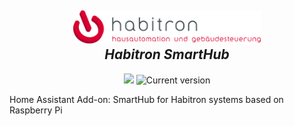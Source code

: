 <h2 align="center">
  <a href="https://habitron.de"><img src="./logo.png" alt="Habitron logotype" width="300"></a>
  <br>
  <i>Habitron SmartHub</i>
  <br>
</h2>

<p align="center">
  <a href="https://github.com/custom-components/hacs"><img src="https://img.shields.io/badge/Home Assistant-Add-on-orange.svg"></a>
  <img src="https://img.shields.io/github/v/release/dneprojects/Habitron_SmartHub" alt="Current version">
</p>
Home Assistant Add-on: SmartHub for Habitron systems based on Raspberry Pi
